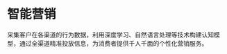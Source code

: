 # 智能营销

采集客户在各渠道的行为数据，利用深度学习、自然语言处理等技术构建认知模型，通过全渠道精准投放信息，为消费者提供千人千面的个性化营销服务。

[1]: https://www.sohu.com/a/393727642_676545
